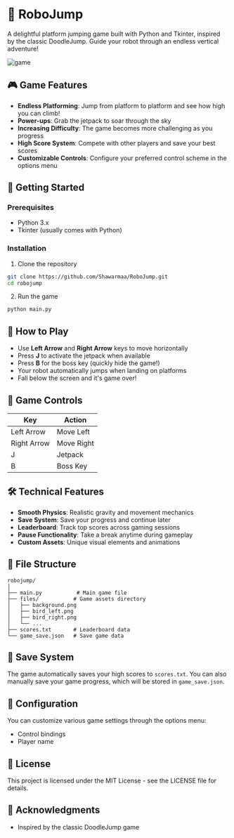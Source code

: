 # 🤖 RoboJump

A delightful platform jumping game built with Python and Tkinter, inspired by the classic DoodleJump. Guide your robot through an endless vertical adventure!

![game](https://github.com/user-attachments/assets/c48665a4-51bd-489d-8c18-ef6859d5b686)

## 🎮 Game Features

- **Endless Platforming**: Jump from platform to platform and see how high you can climb!
- **Power-ups**: Grab the jetpack to soar through the sky
- **Increasing Difficulty**: The game becomes more challenging as you progress
- **High Score System**: Compete with other players and save your best scores
- **Customizable Controls**: Configure your preferred control scheme in the options menu

## 🚀 Getting Started

### Prerequisites

- Python 3.x
- Tkinter (usually comes with Python)

### Installation

1. Clone the repository
```bash
git clone https://github.com/Shawarmaa/RoboJump.git
cd robojump
```

2. Run the game
```bash
python main.py
```

## 🎯 How to Play

- Use **Left Arrow** and **Right Arrow** keys to move horizontally
- Press **J** to activate the jetpack when available
- Press **B** for the boss key (quickly hide the game!)
- Your robot automatically jumps when landing on platforms
- Fall below the screen and it's game over!

## 🎨 Game Controls

| Key           | Action        |
|---------------|---------------|
| Left Arrow    | Move Left     |
| Right Arrow   | Move Right    |
| J             | Jetpack       |
| B             | Boss Key      |

## 🛠️ Technical Features

- **Smooth Physics**: Realistic gravity and movement mechanics
- **Save System**: Save your progress and continue later
- **Leaderboard**: Track top scores across gaming sessions
- **Pause Functionality**: Take a break anytime during gameplay
- **Custom Assets**: Unique visual elements and animations

## 📁 File Structure

```
robojump/
│
├── main.py           # Main game file
├── files/           # Game assets directory
│   ├── background.png
│   ├── bird_left.png
│   ├── bird_right.png
│   └── ...
├── scores.txt       # Leaderboard data
└── game_save.json   # Save game data
```

## 💾 Save System

The game automatically saves your high scores to `scores.txt`. You can also manually save your game progress, which will be stored in `game_save.json`.

## 🔧 Configuration

You can customize various game settings through the options menu:
- Control bindings
- Player name

## 📝 License

This project is licensed under the MIT License - see the LICENSE file for details.

## 🙏 Acknowledgments

- Inspired by the classic DoodleJump game
